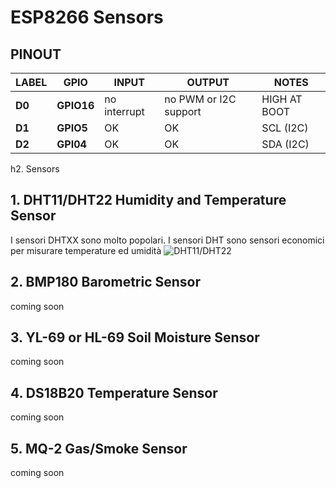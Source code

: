 # ESP8266 Sensors

## PINOUT

| **LABEL**     | **GPIO**     | **INPUT**       | **OUTPUT**           | **NOTES**         |
|---------------|--------------|-----------------|----------------------|-------------------|
| **D0**        | **GPIO16**   | no interrupt    | no PWM or I2C support| HIGH AT BOOT      |
| **D1**        | **GPIO5**    | OK              | OK                   | SCL (I2C)         |
| **D2**        | **GPI04**    | OK              | OK                   | SDA (I2C)         |

h2. Sensors

## 1. DHT11/DHT22 Humidity and Temperature Sensor

I sensori DHTXX sono molto popolari. I sensori DHT sono sensori economici per misurare temperature ed umidità
![DHT11/DHT22][DHT11/DHT22-image]

## 2. BMP180 Barometric Sensor

coming soon

## 3. YL-69 or HL-69 Soil Moisture Sensor

coming soon

## 4. DS18B20 Temperature Sensor

coming soon

## 5. MQ-2 Gas/Smoke Sensor

coming soon

[DHT11/DHT22-image]: https://i0.wp.com/randomnerdtutorials.com/wp-content/uploads/2016/12/1_DHT11_22.png?resize=193%2C150&ssl=1
